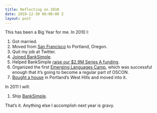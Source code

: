 ```yaml
---
title: Reflecting on 2010
date: 2010-12-30 00:00:00 Z
layout: post
---
```





This has been a Big Year for me. In 2010 I:

1.  Got married.
2.  Moved from [San Francisco](http://al3x.net/2009/10/04/so-youre-moving-to-san-francisco.html) to Portland, Oregon.
3.  Quit my job at Twitter.
4.  [Joined BankSimple](http://al3x.net/2010/05/17/something-new.html).
5.  Helped BankSimple [raise our $2.9M Series A funding](http://banksimple.com/blog/2010/09/01/funding-next-steps/).
6.  Organized the first [Emerging Languages Camp](http://al3x.net/2010/04/05/elc.html), which was successful enough that it’s going to become a regular part of OSCON.
7.  [Bought a house](http://al3x.net/2010/10/07/house.html) in Portland’s West Hills and moved into it.

In 2011 I will:

1.  Ship [BankSimple](https://www.banksimple.com/).

That’s it. Anything else I accomplish next year is gravy.
